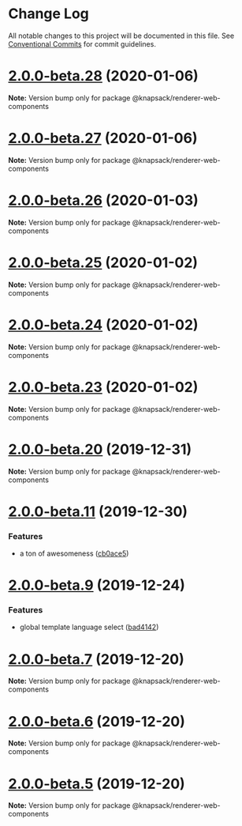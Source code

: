 # Change Log

All notable changes to this project will be documented in this file.
See [Conventional Commits](https://conventionalcommits.org) for commit guidelines.

# [2.0.0-beta.28](https://github.com/basaltinc/knapsack/compare/v2.0.0-beta.27...v2.0.0-beta.28) (2020-01-06)

**Note:** Version bump only for package @knapsack/renderer-web-components





# [2.0.0-beta.27](https://github.com/basaltinc/knapsack/compare/v2.0.0-beta.26...v2.0.0-beta.27) (2020-01-06)

**Note:** Version bump only for package @knapsack/renderer-web-components





# [2.0.0-beta.26](https://github.com/basaltinc/knapsack/compare/v2.0.0-beta.25...v2.0.0-beta.26) (2020-01-03)

**Note:** Version bump only for package @knapsack/renderer-web-components





# [2.0.0-beta.25](https://github.com/basaltinc/knapsack/compare/v2.0.0-beta.24...v2.0.0-beta.25) (2020-01-02)

**Note:** Version bump only for package @knapsack/renderer-web-components





# [2.0.0-beta.24](https://github.com/basaltinc/knapsack/compare/v2.0.0-beta.23...v2.0.0-beta.24) (2020-01-02)

**Note:** Version bump only for package @knapsack/renderer-web-components





# [2.0.0-beta.23](https://github.com/basaltinc/knapsack/compare/v2.0.0-beta.22...v2.0.0-beta.23) (2020-01-02)

**Note:** Version bump only for package @knapsack/renderer-web-components





# [2.0.0-beta.20](https://github.com/basaltinc/knapsack/compare/v2.0.0-beta.19...v2.0.0-beta.20) (2019-12-31)

**Note:** Version bump only for package @knapsack/renderer-web-components





# [2.0.0-beta.11](https://github.com/basaltinc/knapsack/compare/v2.0.0-beta.10...v2.0.0-beta.11) (2019-12-30)


### Features

* a ton of awesomeness ([cb0ace5](https://github.com/basaltinc/knapsack/commit/cb0ace5c021e71b903abe277fbe60924ed3f8140))





# [2.0.0-beta.9](https://github.com/basaltinc/knapsack/compare/v2.0.0-beta.8...v2.0.0-beta.9) (2019-12-24)


### Features

* global template language select ([bad4142](https://github.com/basaltinc/knapsack/commit/bad41426d8a88b1fb9278a6ad77d71211316839c))





# [2.0.0-beta.7](https://github.com/basaltinc/knapsack/compare/v2.0.0-beta.6...v2.0.0-beta.7) (2019-12-20)

**Note:** Version bump only for package @knapsack/renderer-web-components





# [2.0.0-beta.6](https://github.com/basaltinc/knapsack/compare/v2.0.0-beta.5...v2.0.0-beta.6) (2019-12-20)

**Note:** Version bump only for package @knapsack/renderer-web-components





# [2.0.0-beta.5](https://github.com/basaltinc/knapsack/compare/v2.0.0-beta.4...v2.0.0-beta.5) (2019-12-20)

**Note:** Version bump only for package @knapsack/renderer-web-components
